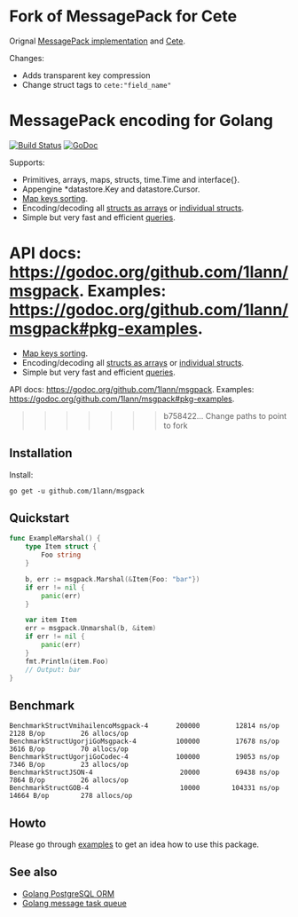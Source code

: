 # Fork of MessagePack for Cete

Orignal [MessagePack implementation](https://github.com/vmihailenco/msgpack) and [Cete](https://github.com/1lann/cete).

Changes:

- Adds transparent key compression
- Change struct tags to `cete:"field_name"`

# MessagePack encoding for Golang

[![Build Status](https://travis-ci.org/1lann/msgpack.svg?branch=v2)](https://travis-ci.org/1lann/msgpack)
[![GoDoc](https://godoc.org/github.com/1lann/msgpack?status.svg)](https://godoc.org/github.com/1lann/msgpack)

Supports:
- Primitives, arrays, maps, structs, time.Time and interface{}.
- Appengine *datastore.Key and datastore.Cursor.
- [Map keys sorting](https://godoc.org/github.com/1lann/msgpack#Encoder.SortMapKeys).
- Encoding/decoding all [structs as arrays](https://godoc.org/github.com/1lann/msgpack#Encoder.StructAsArray) or [individual structs](https://godoc.org/github.com/1lann/msgpack#example-Marshal--AsArray).
- Simple but very fast and efficient [queries](https://godoc.org/github.com/1lann/msgpack#example-Decoder-Query).

API docs: https://godoc.org/github.com/1lann/msgpack.
Examples: https://godoc.org/github.com/1lann/msgpack#pkg-examples.
=======
- [Map keys sorting](https://godoc.org/github.com/1lann/msgpack#Encoder.SortMapKeys).
- Encoding/decoding all [structs as arrays](https://godoc.org/github.com/1lann/msgpack#Encoder.StructAsArray) or [individual structs](https://godoc.org/github.com/1lann/msgpack#example-Marshal--AsArray).
- Simple but very fast and efficient [queries](https://godoc.org/github.com/1lann/msgpack#example-Decoder-Query).

API docs: https://godoc.org/github.com/1lann/msgpack.
Examples: https://godoc.org/github.com/1lann/msgpack#pkg-examples.
>>>>>>> b758422... Change paths to point to fork

## Installation

Install:

```shell
go get -u github.com/1lann/msgpack
```

## Quickstart

```go
func ExampleMarshal() {
	type Item struct {
		Foo string
	}

	b, err := msgpack.Marshal(&Item{Foo: "bar"})
	if err != nil {
		panic(err)
	}

	var item Item
	err = msgpack.Unmarshal(b, &item)
	if err != nil {
		panic(err)
	}
	fmt.Println(item.Foo)
	// Output: bar
}
```

## Benchmark

```
BenchmarkStructVmihailencoMsgpack-4   	  200000	     12814 ns/op	    2128 B/op	      26 allocs/op
BenchmarkStructUgorjiGoMsgpack-4      	  100000	     17678 ns/op	    3616 B/op	      70 allocs/op
BenchmarkStructUgorjiGoCodec-4        	  100000	     19053 ns/op	    7346 B/op	      23 allocs/op
BenchmarkStructJSON-4                 	   20000	     69438 ns/op	    7864 B/op	      26 allocs/op
BenchmarkStructGOB-4                  	   10000	    104331 ns/op	   14664 B/op	     278 allocs/op
```

## Howto

Please go through [examples](https://godoc.org/github.com/1lann/msgpack#pkg-examples) to get an idea how to use this package.

## See also

- [Golang PostgreSQL ORM](https://github.com/go-pg/pg)
- [Golang message task queue](https://github.com/go-msgqueue/msgqueue)
